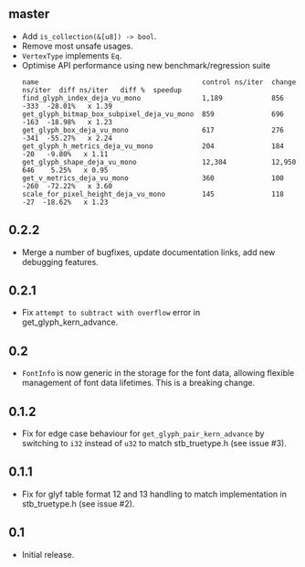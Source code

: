## master
* Add `is_collection(&[u8]) -> bool`.
* Remove most unsafe usages.
* `VertexType` implements `Eq`.
* Optimise API performance using new benchmark/regression suite
  ```
  name                                        control ns/iter  change ns/iter  diff ns/iter   diff %  speedup
  find_glyph_index_deja_vu_mono               1,189            856                     -333  -28.01%   x 1.39
  get_glyph_bitmap_box_subpixel_deja_vu_mono  859              696                     -163  -18.98%   x 1.23
  get_glyph_box_deja_vu_mono                  617              276                     -341  -55.27%   x 2.24
  get_glyph_h_metrics_deja_vu_mono            204              184                      -20   -9.80%   x 1.11
  get_glyph_shape_deja_vu_mono                12,304           12,950                   646    5.25%   x 0.95
  get_v_metrics_deja_vu_mono                  360              100                     -260  -72.22%   x 3.60
  scale_for_pixel_height_deja_vu_mono         145              118                      -27  -18.62%   x 1.23
  ```

## 0.2.2
* Merge a number of bugfixes, update documentation links, add new debugging features.

## 0.2.1
* Fix `attempt to subtract with overflow` error in get_glyph_kern_advance.

## 0.2
* `FontInfo` is now generic in the storage for the font data, allowing flexible management of font data lifetimes. This is a breaking change.

## 0.1.2
* Fix for edge case behaviour for `get_glyph_pair_kern_advance` by switching to `i32` instead of `u32` to match stb_truetype.h (see issue #3).

## 0.1.1
* Fix for glyf table format 12 and 13 handling to match implementation in stb_truetype.h (see issue #2).

## 0.1
* Initial release.
